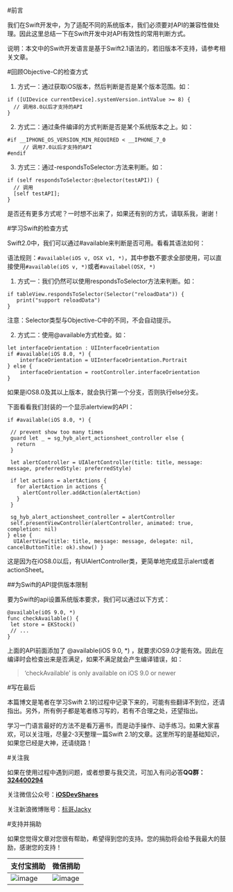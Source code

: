 #前言

我们在Swift开发中，为了适配不同的系统版本，我们必须要对API的兼容性做处理。因此这里总结一下在Swift开发中对API有效性的常用判断方式。

说明：本文中的Swift开发语言是基于Swift2.1语法的，若旧版本不支持，请参考相关文章。

#回顾Objective-C的检查方式

1. 方式一：通过获取iOS版本，然后判断是否是某个版本范围。如：

```
if ([UIDevice currentDevice].systemVersion.intValue >= 8) {
  // 调用8.0以后才支持的API
}
```

2. 方式二：通过条件编译的方式判断是否是某个系统版本之上。如：

```
#if __IPHONE_OS_VERSION_MIN_REQUIRED < __IPHONE_7_0
     // 调用7.0以后才支持的API
#endif
```

3. 方式三：通过-respondsToSelector:方法来判断。如：

```
if (self respondsToSelector:@selector(testAPI)) {
  // 调用
  [self testAPI];
}
```

是否还有更多方式呢？一时想不出来了，如果还有别的方式，请联系我，谢谢！

#学习Swift的检查方式

Swift2.0中，我们可以通过#available来判断是否可用。看看其语法如何：

语法规则：`#available(iOS v, OSX v1, *)`，其中参数不要求全部使用，可以直接使用`#available(iOS v, *)`或者`#availabel(OSX, *)`

1. 方式一：我们仍然可以使用respondsToSelector方法来判断。如：

```
if tableView.respondsToSelector(Selector("reloadData")) {
   print("support reloadData")
}
```

注意：Selector类型与Objective-C中的不同，不会自动提示。

2. 方式二：使用@available方式检查。如：

```
let interfaceOrientation : UIInterfaceOrientation        
if #available(iOS 8.0, *) {
    interfaceOrientation = UIInterfaceOrientation.Portrait
} else {
    interfaceOrientation = rootController.interfaceOrientation
}
```

如果是iOS8.0及其以上版本，就会执行第一个分支，否则执行else分支。

下面看看我们封装的一个显示alertview的API： 

```
if #available(iOS 8.0, *) {

 // prevent show too many times
 guard let _ = sg_hyb_alert_actionsheet_controller else {
   return
 }

 let alertController = UIAlertController(title: title, message: message, preferredStyle: preferredStyle)

 if let actions = alertActions {
   for alertAction in actions {
     alertController.addAction(alertAction)
   }
 }

 sg_hyb_alert_actionsheet_controller = alertController
 self.presentViewController(alertController, animated: true, completion: nil)
} else {
  UIAlertView(title: title, message: message, delegate: nil, cancelButtonTitle: ok).show() } 
```

这是因为在iOS8.0以后，有UIAlertController类，更简单地完成显示alert或者actionSheet。


##为Swift的API提供版本限制

要为Swift的api设置系统版本要求，我们可以通过以下方式：

```
@available(iOS 9.0, *)
func checkAvailable() {
 let store = EKStock()
 // ...
}
```

上面的API前面添加了 @available(iOS 9.0, *) ，就要求iOS9.0才能有效。因此在编译时会检查出来是否满足，如果不满足就会产生编译错误，如：

>‘checkAvailable’ is only available on iOS 9.0 or newer

#写在最后

本篇博文是笔者在学习Swift 2.1的过程中记录下来的，可能有些翻译不到位，还请指出。另外，所有例子都是笔者练习写的，若有不合理之处，还望指出。

学习一门语言最好的方法不是看万遍书，而是动手操作、动手练习。如果大家喜欢，可以关注哦，尽量2-3天整理一篇Swift 2.1的文章。这里所写的是基础知识，如果您已经是大神，还请绕路！

#关注我


如果在使用过程中遇到问题，或者想要与我交流，可加入有问必答**QQ群：[324400294]()**

关注微信公众号：[**iOSDevShares**]()

关注新浪微博账号：[标哥Jacky](http://weibo.com/u/5384637337)

#支持并捐助

如果您觉得文章对您很有帮助，希望得到您的支持。您的捐肋将会给予我最大的鼓励，感谢您的支持！

支付宝捐助      | 微信捐助
------------- | -------------
![image](http://www.henishuo.com/wp-content/uploads/2015/12/alipay-e1451124478416.jpg) | ![image](http://www.henishuo.com/wp-content/uploads/2015/12/weixin.jpg)
